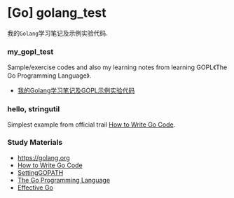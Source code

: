# [Go] golang_test
我的`Golang`学习笔记及示例实验代码. 

### my_gopl_test  
Sample/exercise codes and also my learning notes from learning GOPL《The Go Programming Language》. 
- [我的Golang学习笔记及GOPL示例实验代码](./my_gopl_test/README.md)

### hello, stringutil
Simplest example from official trail [How to Write Go Code](https://golang.org/doc/code.html). 

### Study Materials 
- https://golang.org
- [How to Write Go Code](https://golang.org/doc/code.html)
- [SettingGOPATH](https://github.com/golang/go/wiki/SettingGOPATH)
- [The Go Programming Language](http://gopl.io)
- [Effective Go](https://golang.org/doc/effective_go.html)

